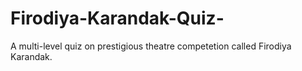 # Firodiya-Karandak-Quiz-
A multi-level quiz on prestigious theatre competetion called Firodiya Karandak.
